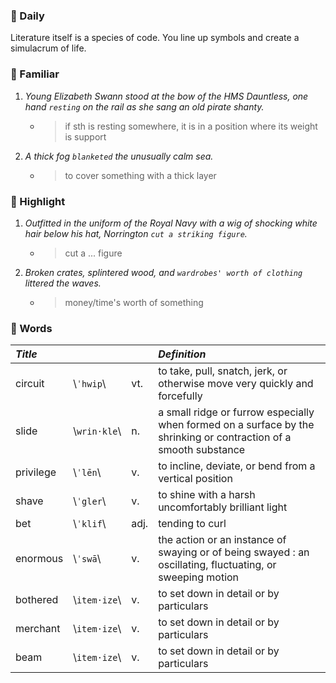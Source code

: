 ### :cherries: Daily
Literature itself is a species of code. You line up symbols and create a simulacrum of life.
### :watermelon: Familiar
1. *Young Elizabeth Swann stood at the bow of the HMS Dauntless, one hand `resting` on the rail as she sang an old pirate shanty.*
   * > if sth is resting somewhere, it is in a position where its weight is support
2. *A thick fog `blanketed` the unusually calm sea.*
   * > to cover something with a thick layer
### :tangerine: Highlight
1. *Outfitted in the uniform of the Royal Navy with a wig of shocking white hair below his hat, Norrington `cut a striking figure`.*
   * > cut a ... figure
2. *Broken crates, splintered wood, and `wardrobes' worth of clothing` littered the waves.*
   * > money/time's worth of something
### :grapes: Words
|*Title*|||*Definition*|
|:-----|:-----|:-----|:-----|
|circuit| \\`ˈhwip`\\ |vt.|to take, pull, snatch, jerk, or otherwise move very quickly and forcefully|
|slide| \\`wrin·kle`\\ |n.|a small ridge or furrow especially when formed on a surface by the shrinking or contraction of a smooth substance|
|privilege| \\`ˈlēn`\\ |v.|to incline, deviate, or bend from a vertical position|
|shave| \\`ˈgler`\\ |v.|to shine with a harsh uncomfortably brilliant light|
|bet| \\`ˈklif`\\ |adj.|tending to curl|
|enormous| \\`ˈswā`\\ |v.|the action or an instance of swaying or of being swayed : an oscillating, fluctuating, or sweeping motion|
|bothered| \\`item·ize`\\ |v.|to set down in detail or by particulars|
|merchant| \\`item·ize`\\ |v.|to set down in detail or by particulars|
|beam| \\`item·ize`\\ |v.|to set down in detail or by particulars|
